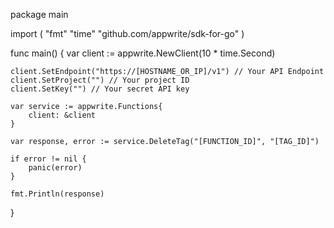 package main

import (
    "fmt"
    "time"
    "github.com/appwrite/sdk-for-go"
)

func main() {
    var client := appwrite.NewClient(10 * time.Second)

    client.SetEndpoint("https://[HOSTNAME_OR_IP]/v1") // Your API Endpoint
    client.SetProject("") // Your project ID
    client.SetKey("") // Your secret API key

    var service := appwrite.Functions{
        client: &client
    }

    var response, error := service.DeleteTag("[FUNCTION_ID]", "[TAG_ID]")

    if error != nil {
        panic(error)
    }

    fmt.Println(response)
}
